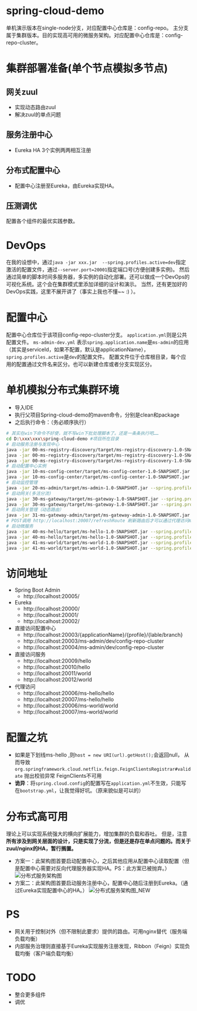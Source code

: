 
# spring-cloud-demo
单机演示版本在single-node分支，对应配置中心仓库是：config-repo。
主分支属于集群版本。目的实现高可用的微服务架构。对应配置中心仓库是：config-repo-cluster。

# 集群部署准备(单个节点模拟多节点)
## 网关zuul
- 实现动态路由zuul
- 解决zuul的单点问题
## 服务注册中心
- Eureka HA 3个实例两两相互注册
## 分布式配置中心
- 配置中心注册至Eureka，由Eureka实现HA。
## 压测调优
配置各个组件的最优实践参数。


# DevOps
在我的设想中，通过`java -jar xxx.jar  --spring.profiles.active=dev`指定激活的配置文件，通过`--server.port=20001`指定端口号(方便创建多实例)。
然后通过简单的脚本时间多服务器，多实例的自动化部署。还可以做成一个DevOps的可视化系统。这个会在集群模式里添加详细的设计和演示。
当然，还有更加好的DevOps实践，这里不展开讲了（事实上我也不懂~~ :) ）。

# 配置中心
配置中心仓库位于该项目config-repo-cluster分支。
`application.yml`则是公共配置文件。
`ms-admin-dev.yml` 表示`spring.application.name`是`ms-admin`的应用（其实是serviceId，如果不配置，默认是applicationName），`spring.profiles.active`是`dev`的配置文件。
配置文件位于仓库根目录，每个应用的配置通过文件名来区分。也可以新建仓库或者分支实现区分。


# 单机模拟分布式集群环境
- 导入IDE
- 执行父项目Spring-cloud-demo的maven命令，分别是clean和package
- 之后执行命令：（务必顺序执行）
```bash
# 其实在win下命令不好使，就不写win下批处理脚本了。还是一条条执行吧……
cd D:\xxx\xxx\spring-cloud-demo #项目所在目录
# 启动服务注册与发现中心
java -jar 00-ms-registry-discovery/target/ms-registry-discovery-1.0-SNAPSHOT.jar --spring.profiles.active=devMaster --server.port=20000
java -jar 00-ms-registry-discovery/target/ms-registry-discovery-1.0-SNAPSHOT.jar --spring.profiles.active=devBackup1 --server.port=20001
java -jar 00-ms-registry-discovery/target/ms-registry-discovery-1.0-SNAPSHOT.jar --spring.profiles.active=devBackup2 --server.port=20002
# 启动配置中心实例
java -jar 10-ms-config-center/target/ms-config-center-1.0-SNAPSHOT.jar --spring.profiles.active=dev --server.port=20003
java -jar 10-ms-config-center/target/ms-config-center-1.0-SNAPSHOT.jar --spring.profiles.active=dev --server.port=20004
# 启动监控管理
java -jar 20-ms-admin/target/ms-admin-1.0-SNAPSHOT.jar --spring.profiles.active=dev --server.port=20005
# 启动网关(多活分流)
java -jar 30-ms-gateway/target/ms-gateway-1.0-SNAPSHOT.jar --spring.profiles.active=dev --server.port=20006
java -jar 30-ms-gateway/target/ms-gateway-1.0-SNAPSHOT.jar --spring.profiles.active=dev --server.port=20007
# 启动网关管理（动态路由）
java -jar 31-ms-gateway-admin/target/ms-gateway-admin-1.0-SNAPSHOT.jar --spring.profiles.active=dev --server.port=20008
# POST调用 http://localhost:20007/refreshRoute 刷新路由后才可以通过代理访问ms-world
# 启动微服务
java -jar 40-ms-hello/target/ms-hello-1.0-SNAPSHOT.jar --spring.profiles.active=dev --server.port=20009
java -jar 40-ms-hello/target/ms-hello-1.0-SNAPSHOT.jar --spring.profiles.active=dev --server.port=20010
java -jar 41-ms-world/target/ms-world-1.0-SNAPSHOT.jar --spring.profiles.active=dev --server.port=20011
java -jar 41-ms-world/target/ms-world-1.0-SNAPSHOT.jar --spring.profiles.active=dev --server.port=20012
```
# 访问地址
- Spring Boot Admin
  * http://localhost:20005/
- Eureka
  * http://localhost:20000/
  * http://localhost:20001/
  * http://localhost:20002/
- 直接访问配置中心
  * http://localhost:20003/{applicationName}/{profile}/{lable/branch}
  * http://localhost:20003/ms-admin/dev/config-repo-cluster
  * http://localhost:20004/ms-admin/dev/config-repo-cluster
- 直接访问服务
  * http://localhost:20009/hello
  * http://localhost:20010/hello
  * http://localhost:20011/world
  * http://localhost:20012/world
- 代理访问
  * http://localhost:20006/ms-hello/hello
  * http://localhost:20007/ms-hello/hello
  * http://localhost:20006/ms-world/world
  * http://localhost:20007/ms-world/world

# 配置之坑
- 如果是下划线ms-hello ,则`host = new URI(url).getHost();`会返回null，
从而导致`org.springframework.cloud.netflix.feign.FeignClientsRegistrar#validate` 抛出校验异常 FeignClients不可用
- **诡异**：将`spring.cloud.config`的配置写在`application.yml`不生效，只能写在`bootstrap.yml`，让我觉得好坑。（原来貌似是可以的）

# 分布式高可用
理论上可以实现系统强大的横向扩展能力，增加集群的负载和吞吐。
但是，注意**所有涉及到网关层面的设计，只是实现了分流，但是还是存在单点问题的。而关于zuul/nginx的HA，暂行搁置。**
- 方案一：此架构图首要启动配置中心，之后其他应用从配置中心读取配置（但是配置中心需要对反向代理服务器实现HA。PS：此方案已被抛弃。）
![分布式服务架构图](https://github.com/Paleozoic/spring_cloud_demo/blob/master/img/分布式服务架构图.png)
- 方案二：此架构图首要启动服务注册中心，配置中心随后注册到Eureka。（通过Eureka实现配置中心的HA。）
![分布式服务架构图_NEW](https://github.com/Paleozoic/spring_cloud_demo/blob/master/img/分布式服务架构图_NEW.png)
# PS
- 网关用于控制对外（但不限制此要求）提供的路由。可用nginx替代（服务端负载均衡）
- 内部服务治理则直接基于Eureka实现服务注册发现，Ribbon（Feign）实现负载均衡（客户端负载均衡）

# TODO
- 整合更多组件
- 调优
